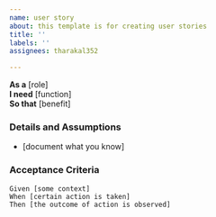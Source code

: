 ```yaml
---
name: user story
about: this template is for creating user stories
title: ''
labels: ''
assignees: tharakal352

---
```


**As a** [role]  
 **I need** [function]  
 **So that** [benefit]
 ### Details and Assumptions
 * [document what you know]
   
 ### Acceptance Criteria  
   
 ```gherkin
 Given [some context]
 When [certain action is taken]
 Then [the outcome of action is observed]
 ```
